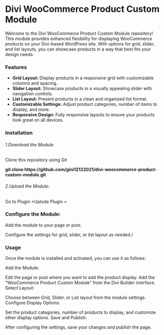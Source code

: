 <h1>Divi WooCommerce Product Custom Module</h1>
<p>Welcome to the Divi WooCommerce Product Custom Module repository! This module provides enhanced flexibility for displaying WooCommerce products on your Divi-based WordPress site. With options for grid, slider, and list layouts, you can showcase products in a way that best fits your design needs.</p>

<h3>Features</h3>
<ul>
	<li><b>Grid Layout:</b> Display products in a responsive grid with customizable columns and spacing.</li>
	<li><b>Slider Layout:</b>  Showcase products in a visually appealing slider with navigation controls.</li>
	<li><b>List Layout:</b>  Present products in a clean and organized list format.</li>
		<li><b>Customizable Settings:</b> Adjust product categories, number of items to display, and more.</li>
		<li><b>Responsive Design: </b> Fully responsive layouts to ensure your products look great on all devices.</li>
</ul>
<h3>Installation</h3>
<h6>1.Download the Module:</h6>
<p>Clone this repository using Git</p>
<b>git clone https://github.com/gini12122021/divi-woocommerce-product-custom-module.git</b>

<h6>2.Upload the Module:</h6>
Go to Plugin >Uplode Plugin >

<h3>Configure the Module:</h3>
<p>Add the module to your page or post.</p>
<p>Configure the settings for grid, slider, or list layout as needed./<p>

<h3>Usage</h3>
Once the module is installed and activated, you can use it as follows:

Add the Module:

Edit the page or post where you want to add the product display.
Add the "WooCommerce Product Custom Module" from the Divi Builder interface.
Select Layout:

Choose between Grid, Slider, or List layout from the module settings.
Configure Display Options:

Set the product categories, number of products to display, and customize other display options.
Save and Publish:

After configuring the settings, save your changes and publish the page.
